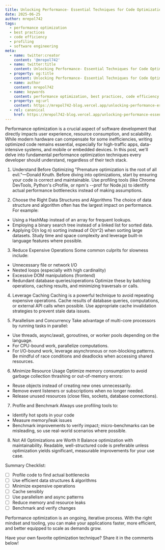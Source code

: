```yaml
---
title: Unlocking Performance- Essential Techniques for Code Optimization
date: 2025-06-25
author: mrepol742
tags:
  - performance optimization
  - best practices
  - code efficiency
  - profiling
  - software engineering
meta:
  - name: twitter:creator
    content: '@mrepol742'
  - name: twitter:title
    content: Unlocking Performance- Essential Techniques for Code Optimization
  - property: og:title
    content: Unlocking Performance- Essential Techniques for Code Optimization
  - name: author
    content: mrepol742
  - name: keywords
    content: performance optimization, best practices, code efficiency, profiling, software engineering
  - property: og:url
    content: https://mrepol742-blog.vercel.app/unlocking-performance-essential-techniques-for-code-optimization/
  - rel: canonical
    href: https://mrepol742-blog.vercel.app/unlocking-performance-essential-techniques-for-code-optimization/
---
```


Performance optimization is a crucial aspect of software development that directly impacts user experience, resource consumption, and scalability. While modern hardware can compensate for some inefficiencies, writing optimized code remains essential, especially for high-traffic apps, data-intensive systems, and mobile or embedded devices. In this post, we'll delve into fundamental performance optimization techniques every developer should understand, regardless of their tech stack.

1. Understand Before Optimizing
"Premature optimization is the root of all evil."—Donald Knuth. Before diving into optimizations, start by ensuring your code is correct and maintainable. Use profiling tools (like Chrome DevTools, Python's cProfile, or npm's --prof for Node.js) to identify actual performance bottlenecks instead of making assumptions.

2. Choose the Right Data Structures and Algorithms
The choice of data structure and algorithm often has the largest impact on performance. For example:
- Using a HashMap instead of an array for frequent lookups.
- Employing a binary search tree instead of a linked list for sorted data.
- Applying O(n log n) sorting instead of O(n^2) when sorting large datasets.
Study time and space complexity and leverage built-in language features where possible.

3. Reduce Expensive Operations
Some common culprits for slowness include:
- Unnecessary file or network I/O
- Nested loops (especially with high cardinality)
- Excessive DOM manipulations (frontend)
- Redundant database queries/operations
Optimize these by batching operations, caching results, and minimizing traversals or calls.

4. Leverage Caching
Caching is a powerful technique to avoid repeating expensive operations. Cache results of database queries, computations, or external API calls when possible. Use appropriate cache invalidation strategies to prevent stale data issues.

5. Parallelism and Concurrency
Take advantage of multi-core processors by running tasks in parallel:
- Use threads, async/await, goroutines, or worker pools depending on the language.
- For CPU-bound work, parallelize computations.
- For I/O-bound work, leverage asynchronous or non-blocking patterns.
Be mindful of race conditions and deadlocks when accessing shared resources.

6. Minimize Resource Usage
Optimize memory consumption to avoid garbage collection thrashing or out-of-memory errors:
- Reuse objects instead of creating new ones unnecessarily.
- Remove event listeners or subscriptions when no longer needed.
- Release unused resources (close files, sockets, database connections).

7. Profile and Benchmark
Always use profiling tools to:
- Identify hot spots in your code
- Measure memory/leak issues
- Benchmark improvements to verify impact; micro-benchmarks can be misleading, so use real-world scenarios where possible.

8. Not All Optimizations are Worth It
Balance optimization with maintainability. Readable, well-structured code is preferable unless optimization yields significant, measurable improvements for your use case.

Summary Checklist:
- [ ] Profile code to find actual bottlenecks
- [ ] Use efficient data structures & algorithms
- [ ] Minimize expensive operations
- [ ] Cache sensibly
- [ ] Use parallelism and async patterns
- [ ] Reduce memory and resource leaks
- [ ] Benchmark and verify changes

Performance optimization is an ongoing, iterative process. With the right mindset and tooling, you can make your applications faster, more efficient, and better equipped to scale as demands grow.

Have your own favorite optimization technique? Share it in the comments below!
